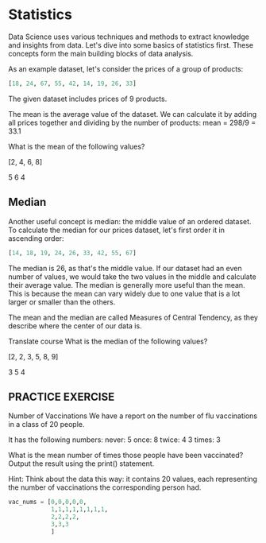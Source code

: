 # Statistics

Data Science uses various techniques and methods to extract knowledge and insights from data.
Let's dive into some basics of statistics first. These concepts form the main building blocks of data analysis.

As an example dataset, let's consider the prices of a group of products:

```py
[18, 24, 67, 55, 42, 14, 19, 26, 33]
```
The given dataset includes prices of 9 products.

The mean is the average value of the dataset. We can calculate it by adding all prices together and dividing by the number of products: mean = 298/9 = 33.1

What is the mean of the following values?

[2, 4, 6, 8]

5
6
4

## Median
Another useful concept is median: the middle value of an ordered dataset.
To calculate the median for our prices dataset, let's first order it in ascending order:

```py
[14, 18, 19, 24, 26, 33, 42, 55, 67]
```


The median is 26, as that's the middle value.
If our dataset had an even number of values, we would take the two values in the middle and calculate their average value.
The median is generally more useful than the mean. This is because the mean can vary widely due to one value that is a lot larger or smaller than the others.

The mean and the median are called
Measures of Central Tendency, as they describe where the center of our data is.

Translate course
What is the median of the following values?

[2, 2, 3, 5, 8, 9]

3
5
4


## PRACTICE EXERCISE
Number of Vaccinations
We have a report on the number of flu vaccinations in a class of 20 people.

It has the following numbers:
never: 5
once: 8
twice: 4
3 times: 3

What is the mean number of times those people have been vaccinated?
Output the result using the print() statement.

Hint: Think about the data this way: it contains 20 values, each representing the number of vaccinations the corresponding person had.


```py
vac_nums = [0,0,0,0,0,
            1,1,1,1,1,1,1,1,
            2,2,2,2,
            3,3,3
            ]

```